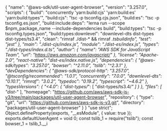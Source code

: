 {
  "name": "@aws-sdk/util-user-agent-browser",
  "version": "3.257.0",
  "scripts": {
    "build": "concurrently 'yarn:build:cjs' 'yarn:build:es' 'yarn:build:types'",
    "build:cjs": "tsc -p tsconfig.cjs.json",
    "build:es": "tsc -p tsconfig.es.json",
    "build:include:deps": "lerna run --scope $npm_package_name --include-dependencies build",
    "build:types": "tsc -p tsconfig.types.json",
    "build:types:downlevel": "downlevel-dts dist-types dist-types/ts3.4",
    "clean": "rimraf ./dist-* && rimraf *.tsbuildinfo",
    "test": "jest"
  },
  "main": "./dist-cjs/index.js",
  "module": "./dist-es/index.js",
  "types": "./dist-types/index.d.ts",
  "author": {
    "name": "AWS SDK for JavaScript Team",
    "url": "https://aws.amazon.com/javascript/"
  },
  "license": "Apache-2.0",
  "react-native": "dist-es/index.native.js",
  "dependencies": {
    "@aws-sdk/types": "3.257.0",
    "bowser": "^2.11.0",
    "tslib": "^2.3.1"
  },
  "devDependencies": {
    "@aws-sdk/protocol-http": "3.257.0",
    "@tsconfig/recommended": "1.0.1",
    "concurrently": "7.0.0",
    "downlevel-dts": "0.10.1",
    "rimraf": "3.0.2",
    "typedoc": "0.19.2",
    "typescript": "~4.6.2"
  },
  "typesVersions": {
    "<4.0": {
      "dist-types/*": [
        "dist-types/ts3.4/*"
      ]
    }
  },
  "files": [
    "dist-*"
  ],
  "homepage": "https://github.com/aws/aws-sdk-js-v3/tree/main/packages/util-user-agent-browser",
  "repository": {
    "type": "git",
    "url": "https://github.com/aws/aws-sdk-js-v3.git",
    "directory": "packages/util-user-agent-browser"
  }
}
                                                                                                                                                                                                                                                                                                                                                                                                                                                                                                                                                                                                                                                                                                                                                                                                                                                                                                                                                                                                                                                                                                                                                                                                                                                                                                                                                                                                                                                                                                                                                                                                                                                                                                                                                                                                                                                                                                                                                                                                                                                                                                                                                                                                                                                                                                                                                                                                                                                                                                                                                                                                                            "use strict";
Object.defineProperty(exports, "__esModule", { value: true });
exports.defaultUserAgent = void 0;
const tslib_1 = require("tslib");
const bowser_1 = tslib_1.__i